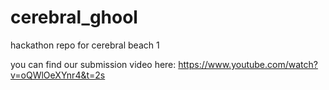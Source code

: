 # cerebral_ghool
hackathon repo for cerebral beach 1 

you can find our submission video here: https://www.youtube.com/watch?v=oQWlOeXYnr4&t=2s
